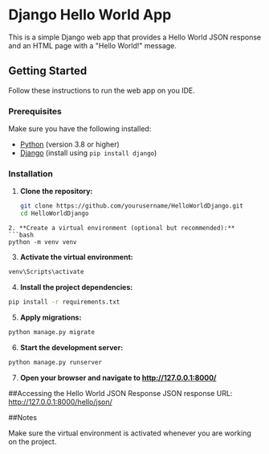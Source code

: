 # Django Hello World App

This is a simple Django web app that provides a Hello World JSON response and an HTML page with a "Hello World!" message.

## Getting Started

Follow these instructions to run the web app on you IDE.

### Prerequisites

Make sure you have the following installed:

- [Python](https://www.python.org/) (version 3.8 or higher)
- [Django](https://www.djangoproject.com/download/) (install using `pip install django`)

### Installation

1. **Clone the repository:**

   ```bash
   git clone https://github.com/yourusername/HelloWorldDjango.git
   cd HelloWorldDjango
```
2. **Create a virtual environment (optional but recommended):**
```bash
python -m venv venv
```
3. **Activate the virtual environment:**
```bash
venv\Scripts\activate
```
4. **Install the project dependencies:**
```bash
pip install -r requirements.txt
```
5. **Apply migrations:**
```bash
python manage.py migrate
```
6. **Start the development server:**
```bash
python manage.py runserver
```
7. **Open your browser and navigate to http://127.0.0.1:8000/**

##Accessing the Hello World JSON Response
JSON response URL: http://127.0.0.1:8000/hello/json/

##Notes

Make sure the virtual environment is activated whenever you are working on the project.


